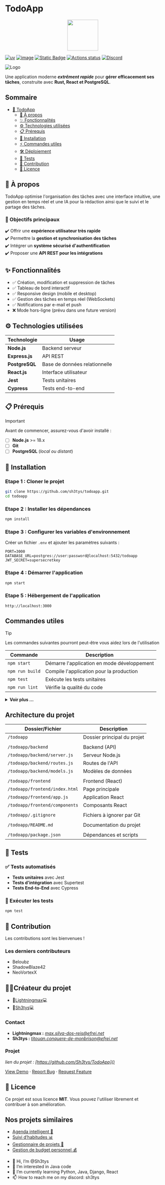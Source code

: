 # TodoApp
<p align="center">
  <img src="https://encrypted-tbn0.gstatic.com/images?q=tbn:ANd9GcR_ly2wNDz-JtvuG3ICM9S2qKYz4ud3ggJfsw&s" width="100">
</p>


[![uv](https://img.shields.io/endpoint?url=https://raw.githubusercontent.com/astral-sh/uv/main/assets/badge/v0.json)](https://google.com)
[![image](https://img.shields.io/pypi/v/uv.svg)](https://pypi.python.org/pypi/uv)
[![Static Badge](https://img.shields.io/badge/todoapp-todapp-brightgreen)](https://youtube.com)
[![Actions status](https://github.com/astral-sh/uv/actions/workflows/ci.yml/badge.svg)](https://github.com/astral-sh/uv/actions)
[![Discord](https://img.shields.io/badge/Discord-%235865F2.svg?logo=discord&logoColor=white)](https://www.linkedin.com/in/titouan-conquéré-de-monbrison/)

![Logo](https://encrypted-tbn0.gstatic.com/images?q=tbn:ANd9GcQEciD8gAyCLEQIcmuQUy3FfFN07Uxe_KQCtg&s)

Une application moderne ***extrêment rapide*** pour **gérer efficacement ses tâches**, construite avec **Rust, React et PostgreSQL**.

## Sommaire

- [📌 TodoApp](#-todoapp)
  - [📢 À propos](#-à-propos)
  - [✨ Fonctionnalités](#-fonctionnalités)
  - [⚙️ Technologies utilisées](#️-technologies-utilisées)
  - [📋 Prérequis](#-prérequis)
  - [🚀 Installation](#-installation)
  - [⚡ Commandes utiles](#-commandes-utiles)
  - [🛠️ Déploiement](#️-déploiement)
  - [🧪 Tests](#-tests)
  - [🤝 Contribution](#-contribution)
  - [📜 Licence](#-licence)

## 📢 À propos

TodoApp optimise l'organisation des tâches avec une interface intuitive, une gestion en temps réel et une IA pour la rédaction ainsi que le suivi et le partage des tâches.

### 🎯 Objectifs principaux

✔️ Offrir une **expérience utilisateur très rapide**  
✔️ Permettre la **gestion et synchronisation des tâches**  
✔️ Intégrer un **système sécurisé d'authentification**  
✔️ Proposer une **API REST pour les intégrations**


## ✨ Fonctionnalités
- ✅ Création, modification et suppression de tâches
- ✅ Tableau de bord interactif
- ✅ Responsive design (mobile et desktop)
- ✅ Gestion des tâches en temps réel (WebSockets)
- ✅ Notifications par e-mail et push
- ❌ Mode hors-ligne (prévu dans une future version)

## ⚙️ Technologies utilisées

| **Technologie**    | **Usage** |
|--------------------|-----------|
| **Node.js**       | Backend serveur |
| **Express.js**    | API REST |
| **PostgreSQL**    | Base de données relationnelle |
| **React.js**      | Interface utilisateur |
| **Jest**         | Tests unitaires |
| **Cypress**      | Tests end-to-end |

## 📋 Prérequis

> [!IMPORTANT]
> Avant de commencer, assurez-vous d'avoir installé :

- [ ] **Node.js** >= 18.x
- [ ] **Git**
- [ ] **PostgreSQL** (*local ou distant*)

## 🚀 Installation

### Etape 1 : Cloner le projet
```bash
git clone https://github.com/sh3tys/todoapp.git
cd todoapp
```

### Etape 2 : Installer les dépendances
```bash
npm install
```

### Etape 3 : Configurer les variables d'environnement
Créer un fichier `.env` et ajouter les paramètres suivants :
```env
PORT=3000
DATABASE_URL=postgres://user:password@localhost:5432/todoapp
JWT_SECRET=supersecretkey
``` 

### Etape 4 : Démarrer l'application
```bash
npm start
```

### Etape 5 : Hébergement de l'application
```
http://localhost:3000
```

## Commandes utiles
>[!TIP] 
>Les commandes suivantes pourront peut-être vous aidez lors de l'utilisation

| **Commande**       | **Description**                             |
|--------------------|---------------------------------------------|
| `npm start`        | Démarre l'application en mode développement |
| `npm run build`    | Compile l'application pour la production    |
| `npm test`         | Exécute les tests unitaires                 |
| `npm run lint`     | Vérifie la qualité du code                  |

<details>
  <summary><strong>Voir plus ...</strong></summary>
  <ol>
    <li><a href="https://google.com">Documentation Node.js</a></li>
    <li><a href="https://google.com">Documentation Express.js</a></li>
    <li><a href="https://google.com">Documentation PostgreSQL</a></li>
    <li><a href="https://google.com">Documentation React.js</a></li>
    <li><a href="https://google.com">Documentation Jest</a></li>
    <li><a href="https://google.com">Documentation Cypress</a></li>
  </ol>
</details>

## Architecture du projet

| Dossier/Fichier             | Description                           |
|-----------------------------|---------------------------------------|
| `/todoapp`                  | Dossier principal du projet          |
|                  |          |
| `/todoapp/backend`                  | Backend (API)                        |
| `/todoapp/backend/server.js`             | Serveur Node.js                      |
| `/todoapp/backend/routes.js`             | Routes de l'API                      |
| `/todoapp/backend/models.js`             | Modèles de données                   |
|                  |          |
| `/todoapp/frontend`                 | Frontend (React)                     |
| `/todoapp/frontend/index.html`            | Page principale                      |
| `/todoapp/frontend/app.js`                | Application React                    |
| `/todoapp/frontend/components`           | Composants React                      |
|                  |          |
| `/todoapp/.gitignore`                | Fichiers à ignorer par Git           |
|                  |          |
| `/todoapp/README.md`                 | Documentation du projet              |
|                  |          |
| `/todoapp/package.json`              | Dépendances et scripts                |




## 🧪 Tests

### ✅ Tests automatisés
- **Tests unitaires** avec Jest
- **Tests d'intégration** avec Supertest
- **Tests End-to-End** avec Cypress

### 🔄 Exécuter les tests
```bash
npm test
```


## 🤝 Contribution

Les contributions sont les bienvenues !

### Les derniers contributeurs
- Beloubz
- ShadowBlaze42
- NeoVortexX

## 👨‍💻Créateur du projet

- 👑[Lightningmax](https://github.com/LightningMax)💻
- 👑[Sh3tys](https://github.com/Sh3tys)💻

### Contact
- **Lightningmax :** *max.silva-dos-reis@efrei.net*
- **Sh3tys :** *titouan.conquere-de-monbrison@efrei.net*

### Projet

*lien du projet : [https://github.com/Sh3tys/TodoApp]()*
<div>
  <p>
    <a href="https://google.com">View Demo</a>
    &middot;
    <a href="https://google.comd">Report Bug</a>
    &middot;
    <a href="https://google.com">Request Feature</a>
  </p>
</div>



## 📜 Licence

Ce projet est sous licence **MIT**. Vous pouvez l'utiliser librement et contribuer à son amélioration.

## Nos projets similaires
+ [Agenda intelligent 📅]()
+ [Suivi d’habitudes 📊]()
+ [Gestionnaire de projets 📂]()
+ [Gestion de budget personnel 💰]()




- 👋 Hi, I’m @Sh3tys
- 👀 I’m interested in Java code
- 🌱 I’m currently learning Python, Java, Django, React
- 📫 How to reach me on my discord: sh3tys
